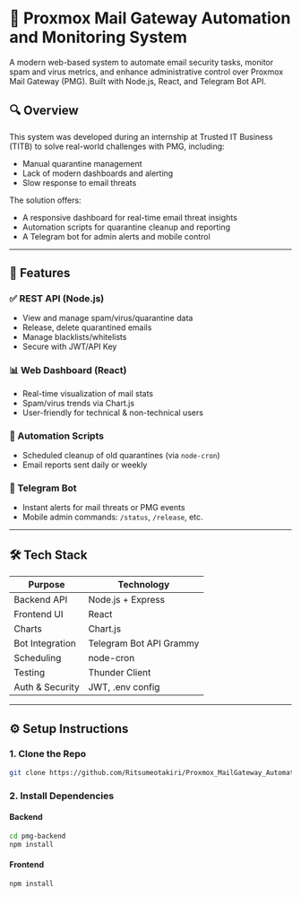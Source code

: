 # 📧 Proxmox Mail Gateway Automation and Monitoring System

A modern web-based system to automate email security tasks, monitor spam and virus metrics, and enhance administrative control over Proxmox Mail Gateway (PMG). Built with Node.js, React, and Telegram Bot API.

## 🔍 Overview

This system was developed during an internship at Trusted IT Business (TITB) to solve real-world challenges with PMG, including:

- Manual quarantine management
- Lack of modern dashboards and alerting
- Slow response to email threats

The solution offers:
- A responsive dashboard for real-time email threat insights
- Automation scripts for quarantine cleanup and reporting
- A Telegram bot for admin alerts and mobile control

---

## 🚀 Features

### ✅ REST API (Node.js)
- View and manage spam/virus/quarantine data
- Release, delete quarantined emails
- Manage blacklists/whitelists
- Secure with JWT/API Key

### 📊 Web Dashboard (React)
- Real-time visualization of mail stats
- Spam/virus trends via Chart.js
- User-friendly for technical & non-technical users

### 🔁 Automation Scripts
- Scheduled cleanup of old quarantines (via `node-cron`)
- Email reports sent daily or weekly

### 🤖 Telegram Bot
- Instant alerts for mail threats or PMG events
- Mobile admin commands: `/status`, `/release`, etc.

---

## 🛠 Tech Stack

| Purpose        | Technology                |
|----------------|----------------------------|
| Backend API    | Node.js + Express          |
| Frontend UI    | React                      |
| Charts         | Chart.js                   |
| Bot Integration| Telegram Bot API Grammy    |
| Scheduling     | node-cron                  |
| Testing        | Thunder Client             |
| Auth & Security| JWT, .env config           |

---

## ⚙️ Setup Instructions

### 1. Clone the Repo
```bash
git clone https://github.com/Ritsumeotakiri/Proxmox_MailGateway_Automatic_System.git
```
### 2. Install Dependencies
#### Backend
```bash
cd pmg-backend
npm install
```
#### Frontend
```bash
npm install



